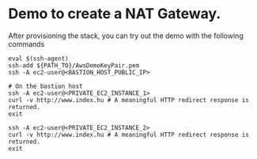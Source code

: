 # Demo to create a NAT Gateway.

After provisioning the stack, you can try out the demo with the following commands

```
eval $(ssh-agent)
ssh-add ${PATH_TO}/AwsDemoKeyPair.pem
ssh -A ec2-user@<BASTION_HOST_PUBLIC_IP>

# On the bastion host
ssh -A ec2-user@<PRIVATE_EC2_INSTANCE_1>
curl -v http://www.index.hu # A meaningful HTTP redirect response is returned.
exit

ssh -A ec2-user@<PRIVATE_EC2_INSTANCE_2>
curl -v http://www.index.hu # A meaningful HTTP redirect response is returned.
exit
```
